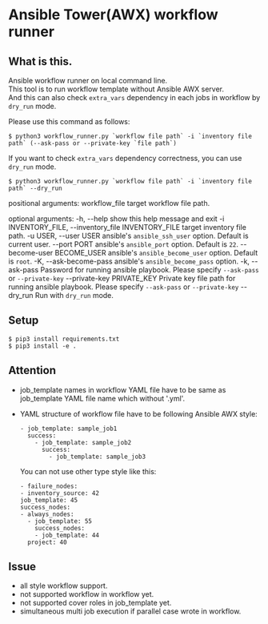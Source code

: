 # Ansible Tower(AWX) workflow runner

## What is this.
Ansible workflow runner on local command line.  
This tool is to run workflow template without Ansible AWX server.  
And this can also check `extra_vars` dependency in each jobs in workflow by `dry_run` mode.  

Please use this command as follows:  
```
$ python3 workflow_runner.py `workflow file path` -i `inventory file path` (--ask-pass or --private-key `file path`)
```

If you want to check `extra_vars` dependency correctness, you can use `dry_run` mode.  
```
$ python3 workflow_runner.py `workflow file path` -i `inventory file path` --dry_run
```

positional arguments:
  workflow_file         target workflow file path.

optional arguments:
  -h, --help            show this help message and exit
  -i INVENTORY_FILE, --inventory_file INVENTORY_FILE
                        target inventory file path.
  -u USER, --user USER  ansible's `ansible_ssh_user` option. Default is
                        current user.
  --port PORT           ansible's `ansible_port` option. Default is `22`.
  --become-user BECOME_USER
                        ansible's `ansible_become_user` option. Default is
                        `root`.
  -K, --ask-become-pass
                        ansible's `ansible_become_pass` option.
  -k, --ask-pass        Password for running ansible playbook. Please specify
                        `--ask-pass` or `--private-key`
  --private-key PRIVATE_KEY
                        Private key file path for running ansible playbook.
                        Please specify `--ask-pass` or `--private-key`
  --dry_run             Run with `dry_run` mode.


## Setup
```
$ pip3 install requirements.txt
$ pip3 install -e .
```

## Attention
- job_template names in workflow YAML file have to be same as job_template YAML file name which without '.yml'.
- YAML structure of workflow file have to be following Ansible AWX style:
  ```
  - job_template: sample_job1
    success:
      - job_template: sample_job2
        success:
          - job_template: sample_job3
  ```
  
  You can not use other type style like this:
  ```
  - failure_nodes:
  - inventory_source: 42
  job_template: 45
  success_nodes:
  - always_nodes:
    - job_template: 55
      success_nodes:
      - job_template: 44
    project: 40
  ```
  
## Issue
- all style workflow support.
- not supported workflow in workflow yet.
- not supported cover roles in job_template yet.
- simultaneous multi job execution if parallel case wrote in workflow.
